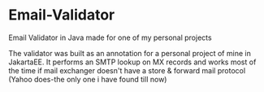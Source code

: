 # Email-Validator
Email Validator in Java made for one of my personal projects 

The validator was built as an annotation for a personal project of mine in JakartaEE.
It performs an SMTP lookup on MX records and works most of the time if mail exchanger 
doesn't have a store & forward mail protocol (Yahoo does-the only one i have found till now)
